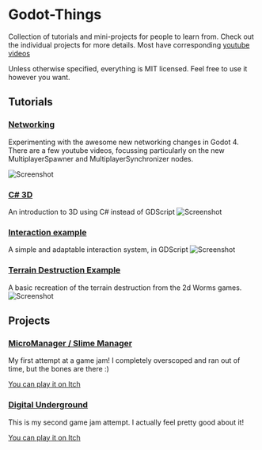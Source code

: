 # Godot-Things
Collection of tutorials and mini-projects for people to learn from.
Check out the individual projects for more details. Most have corresponding [youtube videos](https://www.youtube.com/c/MitchMakesThings)

Unless otherwise specified, everything is MIT licensed. Feel free to use it however you want.

## Tutorials
### [Networking](https://github.com/MitchReidNZ/Godot-Things/tree/main/Networking)
Experimenting with the awesome new networking changes in Godot 4.
There are a few youtube videos, focussing particularly on the new MultiplayerSpawner and MultiplayerSynchronizer nodes.

![Screenshot](https://github.com/MitchMakesThings/Godot-Things/blob/main/Networking/Explained/Screenshots/220.png)

### [C# 3D](https://github.com/MitchReidNZ/Godot-Things/tree/main/C%23%203D)
An introduction to 3D using C# instead of GDScript
![Screenshot](https://github.com/MitchReidNZ/Godot-Things/blob/main/C%23%203D/Assets/screenshot.png "Screenshot of the 3D project")

### [Interaction example](https://github.com/MitchReidNZ/Godot-Things/tree/main/Interaction-Example)
A simple and adaptable interaction system, in GDScript
![Screenshot](https://github.com/MitchReidNZ/Godot-Things/blob/main/Interaction-Example/Screenshots/example.png "Screenshot of the interaction project")

### [Terrain Destruction Example](https://github.com/MitchReidNZ/Godot-Things/tree/main/Terrain-Destruction-Example)
A basic recreation of the terrain destruction from the 2d Worms games.
![Screenshot](https://github.com/MitchReidNZ/Godot-Things/blob/main/Terrain-Destruction-Example/Screenshots/example.png "Screenshot of the terrain project")


## Projects
### [MicroManager / Slime Manager](https://github.com/MitchReidNZ/Godot-Things/tree/main/MicroManager)
My first attempt at a game jam! I completely overscoped and ran out of time, but the bones are there :)

[You can play it on Itch](https://mitchmakesthings.itch.io/slime-manager)

### [Digital Underground](https://github.com/MitchMakesThings/Godot-Things/tree/main/GameJams/CyberUnderground)
This is my second game jam attempt. I actually feel pretty good about it!

[You can play it on Itch](https://mitchmakesthings.itch.io/digital-underground)